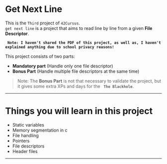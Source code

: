 # Get Next Line

This is the `Third` project of `42Cursus`. <br />
`get next line` is a project that aims to read line by line from a given __File Descriptor__.

**``` Note: I haven't shared the PDF of this project, as well as, I haven't explained anything due to school privacy reasons!```**

This project consists of two parts:
- **Mandatory part** (Handle only one file descriptor)
- **Bonus Part** (Handle multiple file descriptors at the same time)

> Note: The **Bonus Part** is not that necessary to validate the project, but it gives some extra XPs and days for the **` The Blackhole`**.
---

# Things you will learn in this project

* Static variables
* Memory segmentation in c
* File handling
* Pointers
* File descriptors
* Header files

---
